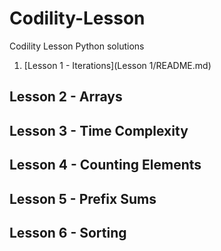 # Codility-Lesson
Codility Lesson Python solutions

1. [Lesson 1 - Iterations](Lesson 1/README.md)

## Lesson 2 - Arrays

## Lesson 3 - Time Complexity

## Lesson 4 - Counting Elements

## Lesson 5 - Prefix Sums

## Lesson 6 - Sorting